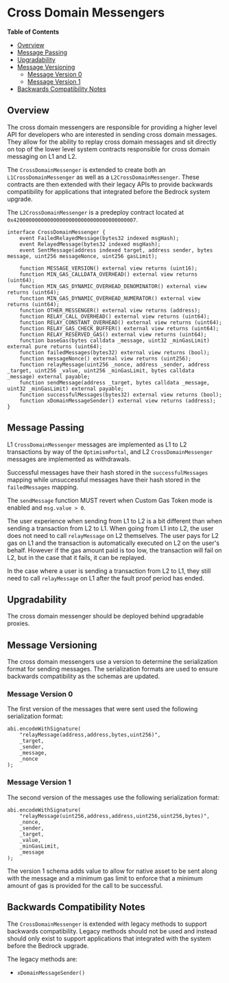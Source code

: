# Cross Domain Messengers

<!-- START doctoc generated TOC please keep comment here to allow auto update -->
<!-- DON'T EDIT THIS SECTION, INSTEAD RE-RUN doctoc TO UPDATE -->
**Table of Contents**

- [Overview](#overview)
- [Message Passing](#message-passing)
- [Upgradability](#upgradability)
- [Message Versioning](#message-versioning)
  - [Message Version 0](#message-version-0)
  - [Message Version 1](#message-version-1)
- [Backwards Compatibility Notes](#backwards-compatibility-notes)

<!-- END doctoc generated TOC please keep comment here to allow auto update -->

## Overview

The cross domain messengers are responsible for providing a higher level API for
developers who are interested in sending cross domain messages. They allow for
the ability to replay cross domain messages and sit directly on top of the lower
level system contracts responsible for cross domain messaging on L1 and L2.

The `CrossDomainMessenger` is extended to create both an
`L1CrossDomainMessenger` as well as a `L2CrossDomainMessenger`.
These contracts are then extended with their legacy APIs to provide backwards
compatibility for applications that integrated before the Bedrock system
upgrade.

The `L2CrossDomainMessenger` is a predeploy contract located at
`0x4200000000000000000000000000000000000007`.

```solidity
interface CrossDomainMessenger {
    event FailedRelayedMessage(bytes32 indexed msgHash);
    event RelayedMessage(bytes32 indexed msgHash);
    event SentMessage(address indexed target, address sender, bytes message, uint256 messageNonce, uint256 gasLimit);

    function MESSAGE_VERSION() external view returns (uint16);
    function MIN_GAS_CALLDATA_OVERHEAD() external view returns (uint64);
    function MIN_GAS_DYNAMIC_OVERHEAD_DENOMINATOR() external view returns (uint64);
    function MIN_GAS_DYNAMIC_OVERHEAD_NUMERATOR() external view returns (uint64);
    function OTHER_MESSENGER() external view returns (address);
    function RELAY_CALL_OVERHEAD() external view returns (uint64);
    function RELAY_CONSTANT_OVERHEAD() external view returns (uint64);
    function RELAY_GAS_CHECK_BUFFER() external view returns (uint64);
    function RELAY_RESERVED_GAS() external view returns (uint64);
    function baseGas(bytes calldata _message, uint32 _minGasLimit) external pure returns (uint64);
    function failedMessages(bytes32) external view returns (bool);
    function messageNonce() external view returns (uint256);
    function relayMessage(uint256 _nonce, address _sender, address _target, uint256 _value, uint256 _minGasLimit, bytes calldata _message) external payable;
    function sendMessage(address _target, bytes calldata _message, uint32 _minGasLimit) external payable;
    function successfulMessages(bytes32) external view returns (bool);
    function xDomainMessageSender() external view returns (address);
}
```

## Message Passing

L1 `CrossDomainMessenger` messages are implemented as
L1 to L2 transactions by way of the `OptimismPortal`, and L2
`CrossDomainMessenger` messages are implemented as withdrawals.

Successful messages have their hash stored in the `successfulMessages` mapping
while unsuccessful messages have their hash stored in the `failedMessages`
mapping.

The `sendMessage` function MUST revert when Custom Gas Token mode is enabled and `msg.value > 0`.

The user experience when sending from L1 to L2 is a bit different than when
sending a transaction from L2 to L1. When going from L1 into L2, the user does
not need to call `relayMessage` on L2 themselves. The user pays for L2 gas on L1
and the transaction is automatically executed on L2 on the user's behalf.
However if the gas amount paid is too low, the transaction will fail on L2, but
in the case that it fails, it can be replayed.

In the case where a user is sending a transaction from L2 to L1, they still
need to call `relayMessage` on L1 after the fault proof period has ended.

## Upgradability

The cross domain messenger should be deployed behind upgradable proxies.

## Message Versioning

The cross domain messengers use a version to determine the serialization format
for sending messages. The serialization formats are used to ensure backwards
compatibility as the schemas are updated.

### Message Version 0

The first version of the messages that were sent used the following serialization
format:

```solidity
abi.encodeWithSignature(
    "relayMessage(address,address,bytes,uint256)",
    _target,
    _sender,
    _message,
    _nonce
);
```

### Message Version 1

The second version of the messages use the following serialization format:

```solidity
abi.encodeWithSignature(
    "relayMessage(uint256,address,address,uint256,uint256,bytes)",
    _nonce,
    _sender,
    _target,
    _value,
    _minGasLimit,
    _message
);
```

The version 1 schema adds value to allow for native asset to be sent along
with the message and a minimum gas limit to enforce that a minimum amount
of gas is provided for the call to be successful.

## Backwards Compatibility Notes

The `CrossDomainMessenger` is extended with legacy methods to support backwards
compatibility. Legacy methods should not be used and instead should only exist
to support applications that integrated with the system before the Bedrock
upgrade.

The legacy methods are:

- `xDomainMessageSender()`
